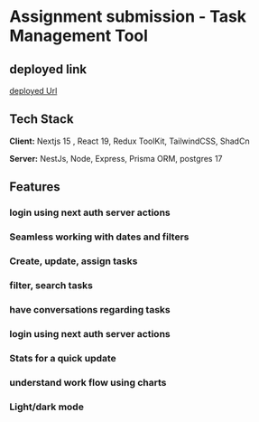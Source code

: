 
# Assignment submission - Task Management Tool




## deployed link
[deployed Url](https://protium-assignment-task-management-tool.vercel.app)


## Tech Stack

**Client:** Nextjs 15 , React 19, Redux ToolKit, TailwindCSS, ShadCn

**Server:** NestJs, Node, Express, Prisma ORM, postgres 17


## Features

### login using next auth server actions

### Seamless working with dates and filters
### Create, update, assign tasks
### filter, search tasks
### have conversations regarding tasks 
### login using next auth server actions
### Stats for a quick update
### understand work flow using charts
### Light/dark mode


